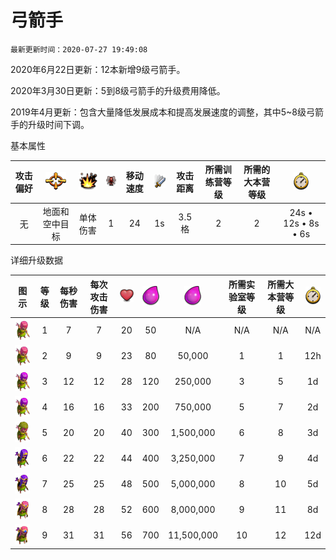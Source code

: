 # 弓箭手

`最新更新时间：2020-07-27 19:49:08`

2020年6月22日更新：12本新增9级弓箭手。

2020年3月30日更新：5到8级弓箭手的升级费用降低。

2019年4月更新：包含大量降低发展成本和提高发展速度的调整，其中5~8级弓箭手的升级时间下调。


基本属性

|攻击偏好|![目标](/wiki/Other/Target.png "目标")|![攻击类型](/wiki/Other/AttackType.png "攻击类型")|![人口](/wiki/Other/Troops.png "人口")|移动速度|![攻击速度](/wiki/Other/Attack.png "攻击速度")|攻击距离|所需训练营等级|所需的大本营等级|![训练时间](/wiki/Other/Clock.png "训练时间")|
|:-:|:-:|:-:|:-:|:-:|:-:|:-:|:-:|:-:|:-:|
|无|地面和空中目标|单体伤害|1|24|1s|3.5格|2|2|24s • 12s • 8s • 6s|


详细升级数据

|图示|等级|每秒伤害|每次攻击伤害|![生命值](/wiki/Other/Heart.png "生命值")|![建造所需资源](/wiki/Other/Elixir.png "建造所需资源")|![升级所需资源](/wiki/Other/Elixir.png "升级所需资源")|所需实验室等级|所需大本营等级|![升级所需时间](/wiki/Other/Clock.png "升级所需时间")|
|:-:|:-:|:-:|:-:|:-:|:-:|:-:|:-:|:-:|:-:|
|![Archer](/wiki/Troops/HomeVillage/Archer/Lv1-2.png)|1|7	|7	|20	|50	|N/A	    |N/A|N/A|N/A|
|![Archer](/wiki/Troops/HomeVillage/Archer/Lv1-2.png)|2|9	|9	|23	|80	|50,000	    |1	|1	|12h|
|![Archer](/wiki/Troops/HomeVillage/Archer/Lv3-4.png)|3|12	|12	|28	|120|250,000	|3	|5	|1d|
|![Archer](/wiki/Troops/HomeVillage/Archer/Lv3-4.png)|4|16	|16	|33	|200|750,000	|5	|7	|2d|
|![Archer](/wiki/Troops/HomeVillage/Archer/Lv5.png)|5|20	|20	|40	|300|1,500,000	|6	|8	|3d|
|![Archer](/wiki/Troops/HomeVillage/Archer/Lv6.png)|6|22	|22	|44	|400|3,250,000	|7	|9	|4d|
|![Archer](/wiki/Troops/HomeVillage/Archer/Lv7.png)|7|25	|25	|48	|500|5,000,000	|8	|10	|5d|
|![Archer](/wiki/Troops/HomeVillage/Archer/Lv8.png)|8|28	|28	|52	|600|8,000,000	|9	|11	|8d|
|![Archer](/wiki/Troops/HomeVillage/Archer/Lv9.png)|9|31	|31	|56	|700|11,500,000	|10	|12	|12d|
